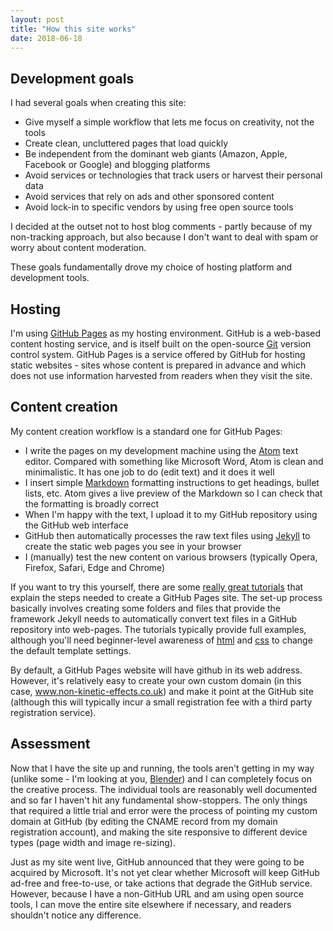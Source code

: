 ```yaml
---
layout: post
title: "How this site works"
date: 2018-06-18
---
```


## Development goals

I had several goals when creating this site:
* Give myself a simple workflow that lets me focus on creativity, not the tools
* Create clean, uncluttered pages that load quickly
* Be independent from the dominant web giants (Amazon, Apple, Facebook or Google) and blogging platforms
* Avoid services or technologies that track users or harvest their personal data
* Avoid services that rely on ads and other sponsored content
* Avoid lock-in to specific vendors by using free open source tools 

I decided at the outset not to host blog comments - partly because of my non-tracking approach, but also because I don't want to deal with spam or worry about content moderation.

These goals fundamentally drove my choice of hosting platform and development tools.
## Hosting
I'm using [GitHub Pages](https://pages.github.com/) as my hosting environment. GitHub is a web-based content hosting service, and is itself built on the open-source [Git](https://git-scm.com/) version control system. GitHub Pages is a service offered by GitHub for hosting static websites - sites whose content is prepared in advance and which does not use information harvested from readers when they visit the site.
## Content creation

My content creation workflow is a standard one for GitHub Pages: 

* I write the pages on my development machine using the [Atom](https://atom.io/) text editor. Compared with something like Microsoft Word, Atom is clean and minimalistic. It has one job to do (edit text) and it does it well
* I insert simple [Markdown](https://daringfireball.net/projects/markdown/) formatting instructions to get headings, bullet lists, etc. Atom gives a live preview of the Markdown so I can check that the formatting is broadly correct
* When I'm happy with the text, I upload it to my GitHub repository using the GitHub web interface
* GitHub then automatically processes the raw text files using [Jekyll](https://jekyllrb.com/) to create the static web pages you see in your browser
* I (manually) test the new content on various browsers (typically Opera, Firefox, Safari, Edge and Chrome)

If you want to try this yourself, there are some [really great tutorials](http://jmcglone.com/guides/github-pages/) that explain the  steps needed to create a GitHub Pages site. The set-up process basically involves creating some folders and files that provide the framework Jekyll needs to automatically convert text files in a GitHub repository into web-pages. The tutorials typically provide full examples, although you'll need beginner-level awareness of [html](https://www.w3schools.com/Html/) and [css](https://www.w3schools.com/css/default.asp) to change the default template settings.

By default, a GitHub Pages website will have github in its web address. However, it's relatively easy to create your own custom domain (in this case, www.non-kinetic-effects.co.uk) and make it point at the GitHub site (although this will typically incur a small registration fee with a third party registration service).
    
## Assessment
Now that I have the site up and running, the tools aren't getting in my way (unlike some - I'm looking at you, [Blender](https://www.blender.org/)) and I can completely focus on the creative process. The individual tools are reasonably well documented and so far I haven't hit any fundamental show-stoppers. The only things that required a little trial and error were the process of pointing my custom domain at GitHub (by editing the CNAME record from my domain registration account), and making the site responsive to different device types (page width and image re-sizing).

Just as my site went live, GitHub announced that they were going to be acquired by Microsoft. It's not yet clear whether Microsoft will keep GitHub ad-free and free-to-use, or take actions that degrade the GitHub service. However, because I have a non-GitHub URL and am using open source tools, I can move the entire site elsewhere if necessary, and readers shouldn't notice any difference.
